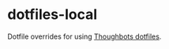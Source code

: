 # dotfiles-local
Dotfile overrides for using [Thoughbots dotfiles](https://github.com/thoughtbot/dotfiles).